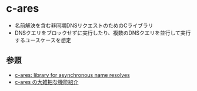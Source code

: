 # c-ares
- 名前解決を含む非同期DNSリクエストのためのCライブラリ
- DNSクエリをブロックせずに実行したり、複数のDNSクエリを並行して実行するユースケースを想定

## 参照
- [c-ares: library for asynchronous name resolves](https://c-ares.org/)
- [c-ares の大雑把な機能紹介](https://izariuo440.hatenadiary.org/entry/20110123/1295779365)
